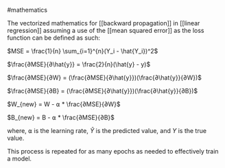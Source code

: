 #mathematics 

The vectorized mathematics for [[backward propagation]] in [[linear regression]] assuming a use of the [[mean squared error]] as the loss function can be defined as such:

$MSE = \frac{1}{n} \sum_{i=1}^{n}(Y_i - \hat{Y_i})^2$

$\frac{∂MSE}{∂\hat{y}} = \frac{2}{n}(\hat{y} - y)$

$\frac{∂MSE}{∂W} = (\frac{∂MSE}{∂\hat{y}})(\frac{∂\hat{y}}{∂W})$

$\frac{∂MSE}{∂B} = (\frac{∂MSE}{∂\hat{y}})(\frac{∂\hat{y}}{∂B})$

$W_{new} = W - ⍺ * \frac{∂MSE}{∂W}$ 

$B_{new} = B - ⍺ * \frac{∂MSE}{∂B}$

where, $⍺$ is the learning rate, $\hat{Y}$ is the predicted value, and $Y$ is the true value.

This process is repeated for as many epochs as needed to effectively train a model.


